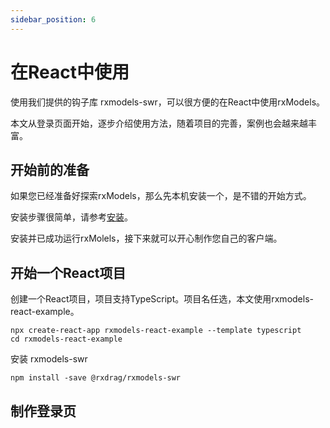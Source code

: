 ```yaml
---
sidebar_position: 6
---
```


# 在React中使用

使用我们提供的钩子库 rxmodels-swr，可以很方便的在React中使用rxModels。

本文从登录页面开始，逐步介绍使用方法，随着项目的完善，案例也会越来越丰富。

## 开始前的准备
如果您已经准备好探索rxModels，那么先本机安装一个，是不错的开始方式。

安装步骤很简单，请参考[安装](install.md)。

安装并已成功运行rxMolels，接下来就可以开心制作您自己的客户端。

## 开始一个React项目
创建一个React项目，项目支持TypeScript。项目名任选，本文使用rxmodels-react-example。

```console
npx create-react-app rxmodels-react-example --template typescript
cd rxmodels-react-example
```

安装 rxmodels-swr

```console
npm install -save @rxdrag/rxmodels-swr
```

## 制作登录页
